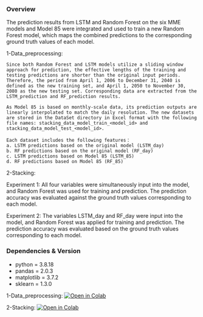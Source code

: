 ### Overview
  The prediction results from LSTM and Random Forest on the six MME models and Model 85 were integrated and used to train a new Random Forest model, which maps the combined predictions to the corresponding ground truth values of each model.
  
1-Data_preprocessing:

    Since both Random Forest and LSTM models utilize a sliding window approach for prediction, the effective lengths of the training and testing predictions are shorter than the original input periods. Therefore, the period from April 1, 2006 to December 31, 2040 is defined as the new training set, and April 1, 2050 to November 30, 2080 as the new testing set. Corresponding data are extracted from the LSTM_prediction and RF_prediction results.
    
    As Model 85 is based on monthly-scale data, its prediction outputs are linearly interpolated to match the daily resolution. The new datasets are stored in the DataSet directory in Excel format with the following file names: stacking_data_model_train_<model_id> and stacking_data_model_test_<model_id>.
    
    Each dataset includes the following features：
    a. LSTM predictions based on the original model (LSTM_day)
    b. RF predictions based on the original model (RF_day)
    c. LSTM predictions based on Model 85 (LSTM_85)
    d. RF predictions based on Model 85 (RF_85)

2-Stacking:

Experiment 1: 
    All four variables were simultaneously input into the model, and Random Forest was used for training and prediction. The prediction accuracy was evaluated against the ground truth values corresponding to each model.
    
Experiment 2: 
    The variables LSTM_day and RF_day were input into the model, and Random Forest was applied for training and prediction. The prediction accuracy was evaluated based on the ground truth values corresponding to each model.

### Dependencies & Version
- python = 3.8.18
- pandas = 2.0.3
- matplotlib = 3.7.2
- sklearn = 1.3.0

 
1-Data_preprocessing:
[![Open in Colab](https://colab.research.google.com/assets/colab-badge.svg)](
https://colab.research.google.com/github/JYHYL/EART60702-Group3/blob/Stacking/1-data_preprocessing.ipynb)

2-Stacking:
[![Open in Colab](https://colab.research.google.com/assets/colab-badge.svg)](
https://colab.research.google.com/github/JYHYL/EART60702-Group3/blob/Stacking/2-Stacking.ipynb)
